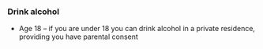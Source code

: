 ###  Drink alcohol  

  * Age 18 – if you are under 18 you can drink alcohol in a private residence, providing you have parental consent 
